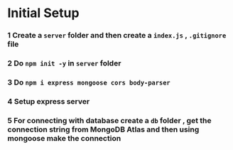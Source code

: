 # Initial Setup
### 1 Create a `server` folder and then create a `index.js` , `.gitignore` file 
### 2 Do `npm init -y` in `server` folder
### 3 Do `npm i express mongoose cors body-parser`
### 4 Setup express server
### 5 For connecting with database create a `db` folder , get the connection string from MongoDB Atlas and then     using mongoose make the connection



